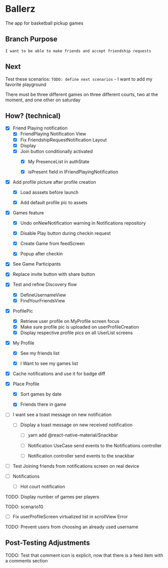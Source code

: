 # Ballerz
The app for basketball pickup games


## Branch Purpose
    I want to be able to make friends and accept friendship requests
## Next 
Test these scenarios:
    `TODO: define next scenarios` 
    - I want to add my favorite playground
        
There must be three different games on three different courts, two at the moment, and one other on saturday


## How? (technical)


- [x] Friend Playing notification
    - [x] FriendPlaying Notification View
    - [x] Fix FriendshipRequestNotification Layout
    - [x] Display
    - [x] Join button conditionally activated
        - [x] My PresenceList in authState
        - [x] isPresent field in IFriendPlayingNotification


* [x] Add profile picture after profile creation
    - [x] Load asssets before launch 
    - [x] Add default profile pic to assets
        

- [x] Games feature
    - [x] Undo onNewNotification warning in Notifications repository    
    - [x] Disable Play button during checkin request
    - [x] Create Game from feedScreen
    - [x] Popup after checkin


- [x] See Game Participants

- [x] Replace invite button with share button

- [x] Test and refine Discovery flow
    - [x] DefineUsernameView 
    - [x] FindYourFriendsView

- [x] ProfilePic
    - [x] Retrieve user profile on MyProfile screen focus
    - [x] Make sure profile pic is uploaded on userProfileCreation
    - [x] Display respective profile pics on all UserList screens

- [x] My Profile
    - [x] See my friends list
    - [x] I Want to see my games list


- [x] Cache notifications and use it for badge diff

- [x] Place Profile
    - [x] Sort games by date
    - [x] Friends there in game


- [ ] I want see a toast message on new notification
    - [ ] Display a toast message on new received notification 
        - [ ] yarn add @react-native-material/Snackbar
        - [ ] Notification UseCase send events to the Notifications controller
        - [ ] Notification  controller send events to the snackbar 


        
- [ ] Test Joining friends from notifications screen on real device


- [ ] Notifications
    - [ ] Hot court notification 




TODO: Display number of games per players



TODO: scenario10
* [ ] Fix userProfileScreen virtualized list in scrollView Error



TODO: Prevent users from choosing an already used username





## Post-Testing Adjustments
TODO: Test that comment icon is explicit, now that there is a feed item with a comments section